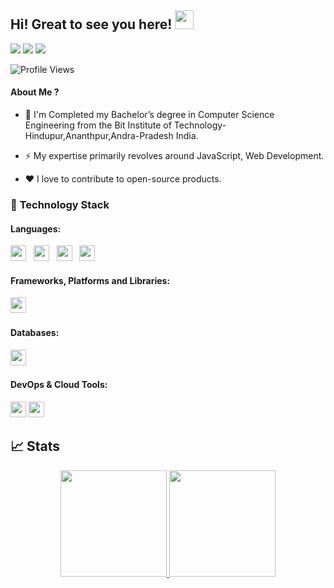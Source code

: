 

## Hi! Great to see you here! <img src="https://raw.githubusercontent.com/aemmadi/aemmadi/master/wave.gif" width="30px" height="30px">


<a href="https://www.linkedin.com/in/guru-murthi-m-357506b6/"><img src="https://img.shields.io/badge/linkedin-%230077B5.svg?style=for-the-badge&logo=linkedin&logoColor=white"></a>
<a href="mailto:guru13041997@gmail.com"><img src="https://img.shields.io/badge/Gmail-D14836?style=for-the-badge&logo=gmail&logoColor=white"></a>
<a href="https://drive.google.com/drive/folders/1oX_j9SgNk0KfH-vGnQ798ib3IjQLlDKU"><img src="https://img.shields.io/badge/Resume-%23000000.svg?style=for-the-badge&logo=firefox&logoColor=#FF7139"/></a>

![Profile Views](https://komarev.com/ghpvc/?username=gurumurthi97&style=flat-square)



#### About Me ?

- 🏫 I'm Completed my  Bachelor’s degree in Computer Science Engineering from the Bit Institute of Technology-Hindupur,Ananthpur,Andra-Pradesh India.
- ⚡️ My expertise primarily revolves around JavaScript,  Web Development.

- ♥️ I love to contribute to open-source products.


### 🔭 **Technology Stack**

#### **Languages**:

<img height=25 src="https://img.shields.io/badge/javascript-%23323330.svg?style=for-the-badge&logo=javascript&logoColor=%23F7DF1E">&nbsp;&nbsp;
<img height=25 src="https://img.shields.io/badge/Java-%2300599C.svg?style=for-the-badge&logo=c%2B%2B&logoColor=white">&nbsp;&nbsp;
<img height=25 src="https://img.shields.io/badge/css3-%231572B6.svg?style=for-the-badge&logo=css3&logoColor=white">&nbsp;&nbsp;
<img height=25 src="https://img.shields.io/badge/html5-%23E34F26.svg?style=for-the-badge&logo=html5&logoColor=white">&nbsp;&nbsp;



#### **Frameworks, Platforms and Libraries**:
<img height=25 src="https://img.shields.io/badge/bootstrap-%23404d59.svg?style=for-the-badge&logo=bootstrap&logoColor=%2361DAFB">&nbsp;&nbsp;

#### **Databases**:
<img height=25 src="https://img.shields.io/badge/mysql-%23316192.svg?style=for-the-badge&logo=mysql&logoColor=white">&nbsp;&nbsp;

#### **DevOps & Cloud Tools**:
<img height=25 src="https://img.shields.io/badge/git-%23F05033.svg?style=for-the-badge&logo=git&logoColor=white">
<img height=25 src="https://img.shields.io/badge/netlify-%23000000.svg?style=for-the-badge&logo=netlify&logoColor=#00C7B7">&nbsp;&nbsp;


## 📈 Stats

<p align="center">
<a href="https://github.com/gurumurthi97">
  <img height="170em" src="https://github-readme-stats-eight-theta.vercel.app/api?username=gurumurthi97&show_icons=true&theme=algolia&include_all_commits=true&count_private=true"/>
  <img height="170em" src="https://github-readme-stats-eight-theta.vercel.app/api/top-langs/?username=gurumurthi97&layout=compact&langs_count=8&theme=algolia"/>
</a>
</p>
